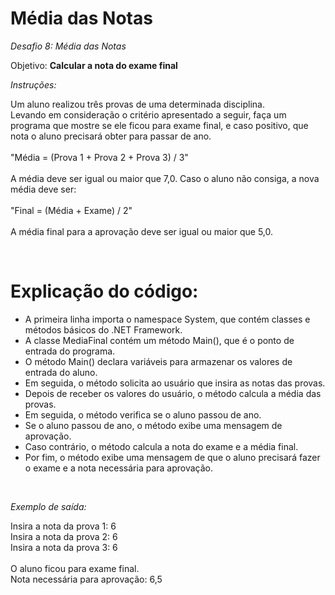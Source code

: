 # Média das Notas

*Desafio 8:  Média das Notas*

Objetivo: **Calcular a nota do exame final**

*Instruções:*

Um aluno realizou três provas de uma determinada disciplina. <br/>Levando em consideração o
critério apresentado a seguir, faça um programa que mostre se ele ficou para exame final,
e caso positivo, que nota o aluno precisará obter para passar de ano.<br/>
<br/>
"Média = (Prova 1 + Prova 2 + Prova 3) / 3"<br/>
<br/>
A média deve ser igual ou maior que 7,0. Caso o aluno não consiga, a nova média deve ser:<br/>
<br/>
"Final = (Média + Exame) / 2"<br/>
<br/>
A média final para a aprovação deve ser igual ou maior que 5,0.<br/>

<br/>

# Explicação do código:

- A primeira linha importa o namespace System, que contém classes e métodos básicos do .NET Framework.<br/>
- A classe MediaFinal  contém um método Main(), que é o ponto de entrada do programa.<br/>
- O método Main() declara variáveis para armazenar os valores de entrada do aluno.<br/>
- Em seguida, o método solicita ao usuário que insira as notas das provas.<br/>
- Depois de receber os valores do usuário, o método calcula a média das provas.<br/>
- Em seguida, o método verifica se o aluno passou de ano.<br/>
- Se o aluno passou de ano, o método exibe uma mensagem de aprovação.<br/>
- Caso contrário, o método calcula a nota do exame e a média final.<br/>
- Por fim, o método exibe uma mensagem de que o aluno precisará fazer o exame e a nota necessária para aprovação.<br/>

<br/>

*Exemplo de saída:*

Insira a nota da prova 1: 6<br/>
Insira a nota da prova 2: 6<br/>
Insira a nota da prova 3: 6<br/>
<br/>
O aluno ficou para exame final.<br/>
Nota necessária para aprovação: 6,5<br/>
<br/>
